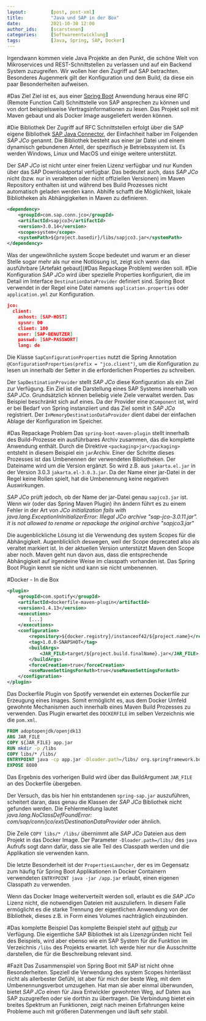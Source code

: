 ```yaml
---
layout:         [post, post-xml]              
title:          "Java und SAP in der Box"
date:           2021-10-30 12:00
author_ids:     [scarstenen]
categories:     [Softwareentwicklung]
tags:           [Java, Spring, SAP, Docker]
---
```


Irgendwann kommen viele Java Projekte an den Punkt, die schöne Welt von Mikroservices und REST-Schnittstellen zu verlassen und auf ein Backend System zuzugreifen. 
Wir wollen hier den Zugriff auf SAP betrachten. 
Besonderes Augenmerk gilt der Konfiguration und dem Build, da diese ein paar Besonderheiten aufweisen.

#Das Ziel
Ziel ist es, aus einer [Spring Boot](https://spring.io/projects/spring-boot) Anwendung heraus eine RFC (Remote Function Call) Schnittstelle von SAP ansprechen zu können und von dort beispielsweise Vertragsinformationen zu lesen.
Das Projekt soll mit Maven gebaut und als Docker Image ausgeliefert werden können.

#Die Bibliothek
Der Zugriff auf RFC Schnittstellen erfolgt über die SAP eigene Bibliothek [SAP Java Connector](https://support.sap.com/en/product/connectors/jco.html), der Einfachheit halber im Folgenden *SAP JCo* genannt.
Die Bibliothek besteht aus einer jar Datei und einem dynamisch gebundenen Anteil, der spezifisch je Betriebssystem ist. Es werden Windows, Linux und MacOS und einige weitere unterstützt.

Der *SAP JCo* ist nicht unter einer freien Lizenz verfügbar und nur Kunden über das SAP Downloadportal verfügbar. 
Das bedeutet auch, dass *SAP JCo* nicht (bzw. nur in veralteten oder nicht offiziellen Versionen) im Maven Repository enthalten ist und während bes Build Prozesses nicht automatisch geladen werden kann.
Abhilfe schafft die Möglichkeit, lokale Bibliotheken als Abhängigkeiten in Maven zu definieren.
```xml
<dependency>
    <groupId>com.sap.conn.jco</groupId>
    <artifactId>sapjco3</artifactId>
    <version>3.0.14</version>
    <scope>system</scope>
    <systemPath>${project.basedir}/libs/sapjco3.jar</systemPath>
</dependency>
```
Was der ungewöhnliche system Scope bedeutet und warum er an dieser Stelle sogar mehr als nur eine Notlösung ist, zeigt sich wenn das ausführbare [Artefakt gebaut](#Das Repackage Problem) werden soll.
#Die Konfiguration
*SAP JCo* wird über spezielle Properties konfiguriert, die im Detail im Interface `DestinationDataProvider` definiert sind.
Spring Boot verwendet in der Regel eine Datei namens `application.properties` oder `application.yml` zur Konfiguration.
```json
jco:
  client:
    ashost: [SAP-HOST]
    sysnr: 00
    client: 100
    user: [SAP-BENUTZER]
    passwd: [SAP-PASSWORT]
    lang: de
```
Die Klasse `SapConfigurationProperties` nutzt die Spring Annotation `@ConfigurationProperties(prefix = "jco.client")`, um die Konfiguration zu lesen un innerhalb der Setter in die erforderlichen Properties zu schreiben.

Der `SapDestinationProvider` stellt *SAP JCo* diese Konfiguration als ein Ziel zur Verfügung. Ein Ziel ist die Darstellung eines SAP Systems innerhalb von *SAP JCo*.
Grundsätzlich können beliebig viele Ziele verwaltet werden. 
Das Beispiel beschränkt sich auf eines.
Da der Provider eine `@Component` ist, wird er bei Bedarf von Spring instanziiert und das Ziel somit in *SAP JCo* registriert. 
Der `InMemoryDestinationDataProvider` dient dabei der einfachen Ablage der Konfiguration im Speicher.

#Das Repackage Problem
Das `spring-boot-maven-plugin` stellt innerhalb des Build-Prozesse ein ausführbares Archiv zusammen, das die komplette Anwendung enthält.
Durch die Direktive `<packaging>jar</packaging>` entsteht in diesem Beispiel ein `jar`Archiv.
Einer der Schritte dieses Prozesses ist das Umbenennen der verwendeten Bibliotheken.
Der Dateiname wird um die Version ergänzt. 
So wird z.B. aus `jakarta.el.jar` in der Version 3.0.3 `jakarta.el-3.0.3.jar`.
Da der Name einer jar-Datei in der Regel keine Rollen spielt, hat die Umbenennung keine negativen Auswirkungen.

*SAP JCo* prüft jedoch, ob der Name der jar-Datei genau `sapjco3.jar` ist. 
Wenn wir (oder das Spring Maven Plugin) ihn ändern führt es zu einem Fehler in der Art von *JCo initialization fails with java.lang.ExceptionInInitializerError: Illegal JCo archive "sap-jco-3.0.11.jar".
It is not allowed to rename or repackage the original archive "sapjco3.jar"*

Die augenblickliche Lösung ist die Verwendung des system Scopes für die Abhängigkeit. 
Augenblicklich deswegen, weil der Scope deprecated also als veraltet markiert ist. 
In der aktuellen Version unterstützt Maven den Scope aber noch. 
Maven geht nun davon aus, dass die entsprechende Abhängigkeit auf irgendeine Weise im classpath vorhanden ist. 
Das Spring Boot Plugin kennt sie nicht und kann sie nicht umbenennen.

#Docker - In die Box
```xml
<plugin>
    <groupId>com.spotify</groupId>
    <artifactId>dockerfile-maven-plugin</artifactId>
    <version>1.4.13</version>
    <executions>
        [...]
    </executions>
    <configuration>
        <repository>${docker.registry}/instanceof42/${project.name}</repository>
        <tag>1.0.0-SNAPSHOT</tag>
        <buildArgs>
            <JAR_FILE>target/${project.build.finalName}.jar</JAR_FILE>
        </buildArgs>
        <forceCreation>true</forceCreation>
        <useMavenSettingsForAuth>true</useMavenSettingsForAuth>
    </configuration>
</plugin>
```
Das Dockerfile Plugin von Spotify verwendet ein externes Dockerfile zur Erzeugung eines Images. 
Somit ermöglicht es, aus dem Docker Umfeld gewohnte Mechanismen auch innerhalb eines Maven Build Prozesses zu verwenden. 
Das Plugin erwartet des `DOCKERFILE` im selben Verzeichnis wie die `pom.xml`.
```dockerfile
FROM adoptopenjdk/openjdk13
ARG JAR_FILE
COPY ${JAR_FILE} app.jar
RUN mkdir -p /libs
COPY libs/* /libs/
ENTRYPOINT java -cp app.jar -Dloader.path=/libs/ org.springframework.boot.loader.PropertiesLauncher -Djava.security.egd=file:/dev/./urandom
EXPOSE 8080
```
Das Ergebnis des vorherigen Build wird über das BuildArgument `JAR_FILE` an des Dockerfile übergeben. 

Der Versuch, das bis hier hin entstandenen `spring-sap.jar` auszuführen, scheitert daran, dass genau die Klassen der *SAP JCo* Bibliothek nicht gefunden werden. 
Die Fehlermeldung lautet *java.lang.NoClassDefFoundError: com/sap/conn/jco/ext/DestinationDataProvider* oder ähnlich.

Die Zeile `COPY libs/* /libs/` übernimmt alle *SAP JCo* Dateien aus dem Projekt in das Docker Image. 
Der Parameter `-Dloader.path=/libs/` des `java` Aufrufs sogt dann dafür, dass sie alle Teil des Classpath werden und die Applikation sie verwenden kann.

Die letzte Besonderheit ist der `PropertiesLauncher`, der es im Gegensatz zum häufig für Spring Boot Applikationen in Docker Containern verwendeten `ENTRYPOINT java -jar /app.jar` erlaubt, einen eigenen Classpath zu verwenden.

Wenn das Docker Image weiterverteilt werden soll, erlaubt es die *SAP JCo* Lizenz nicht, die notwendigen Dateien mit auszuliefern.
In diesem Falle ermöglicht es die starke Trennung der eigentlichen Anwendung von der Bibliothek, dieses z.B. in Form eines Volumes nachträglich einzubinden.

#Das komplette Beispiel
Das komplette Beispiel steht auf [github](https://github.com/janstefan42/spring-sap) zur Verfügung.
Die eigentliche SAP Bibliothek ist als Lizenzgründen nicht Teil des Beispiels, wird aber ebenso wie ein SAP System für die Funktion im Verzeichnis `/libs` des Projekts erwartet.
Ich werde hier nur die Ausschnitte darstellen, die für die Beschreibung relevant sind.

#Fazit
Das Zusammenspiel von Spring Boot mit SAP ist nicht ohne Besonderheiten.
Speziell die Verwendung des system Scopes hinterlässt nicht als allerbester Gefühl, ist aber für mich der beste Weg, mit dem Umbenennungsverbot umzugehen.
Hat man sie aber einmal überwunden, bietet *SAP JCo* einen für Java Entwickler gewohnten Weg, auf Daten aus SAP zuzugreifen oder sie dorthin zu übertragen.
Die Verbindung bietet ein breites Spektrum an Funktionen, zeigt nach meinen Erfahrungen keine Probleme auch mit größeren Datenmengen und läuft sehr stabil.